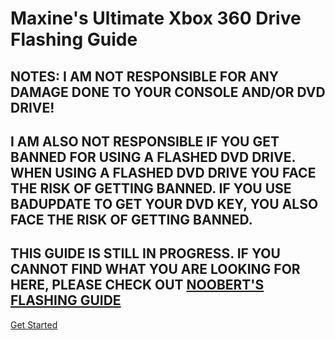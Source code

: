 # Maxine's Ultimate Xbox 360 Drive Flashing Guide

## NOTES: I AM NOT RESPONSIBLE FOR ANY DAMAGE DONE TO YOUR CONSOLE AND/OR DVD DRIVE!
## I AM ALSO NOT RESPONSIBLE IF YOU GET BANNED FOR USING A FLASHED DVD DRIVE. WHEN USING A FLASHED DVD DRIVE YOU FACE THE RISK OF GETTING BANNED. IF YOU USE BADUPDATE TO GET YOUR DVD KEY, YOU ALSO FACE THE RISK OF GETTING BANNED.
## THIS GUIDE IS STILL IN PROGRESS. IF YOU CANNOT FIND WHAT YOU ARE LOOKING FOR HERE, PLEASE CHECK OUT [NOOBERT'S FLASHING GUIDE](https://www.se7ensins.com/forums/threads/nooberts-flashing-guide-phat-slim-burner-max-payload-burn-games.1150969/)

[Get Started](https://github.com/ceilingtilefan/DriveFlashingGuide/wiki)
